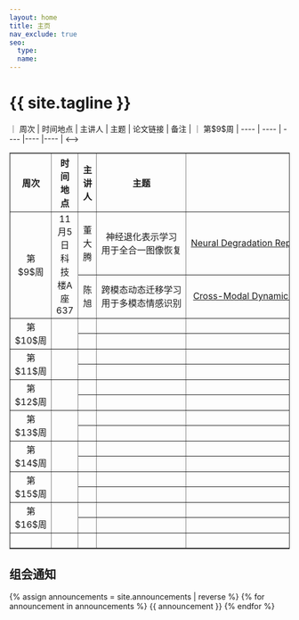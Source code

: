 ```yaml
---
layout: home
title: 主页
nav_exclude: true
seo:
  type: 
  name: 
---
```


# {{ site.tagline }}

<!-->｜ 周次  | 时间地点 |  主讲人  |  主题  |  论文链接  |  备注  |
｜ 第$9$周  | ----  | ----  | ----  |----  |----  |
<-->
<table border="1">
  <tr>
    <th style="text-align:center;">周次</th>
    <th>时间地点</th>
    <th>主讲人</th>
    <th>主题</th>
    <th>论文链接</th>
    <th>备注</th>
  </tr>
  <tr>
    <td style="text-align:center;" rowspan="2">第$9$周</td>
    <td style="text-align:center" rowspan="2">11月5日<br>科技楼A座637</td>
    <td style="text-align:center;">董大腾</td>
    <td style="text-align:center; white-space: nowrap">神经退化表示学习<br>用于全合一图像恢复</td>
    <td style="text-align:center; white-space: nowrap"><a href="https://ieeexplore.ieee.org/document/10680296" target= "_blank"> Neural Degradation Representation Learning for All-in-One Image Restoration </a></td>
    <td style="text-align:center;" rowspan="2"></td>
  </tr>
  <tr>
    <td style="text-align:center;">陈旭</td>
      <td style="text-align:center; white-space: nowrap">跨模态动态迁移学习<br>用于多模态情感识别</td>
    <td style="text-align:center; white-space: nowrap"><a href="https://ieeexplore.ieee.org/document/10409167" target= "_blank" >Cross-Modal Dynamic Transfer Learning for Multimodal Emotion Recognition</a></td>
  </tr>
   <tr>
    <td style="text-align:center;" rowspan="2">第$10$周</td>
    <td style="text-align:center" rowspan="2"></td>
    <td style="text-align:center;"></td>
    <td style="text-align:center; white-space: nowrap"></td>
    <td style="text-align:center;"></td>
    <td style="text-align:center;" rowspan="2"></td>
  </tr>
  <tr>
    <td style="text-align:center;"></td>
    <td style="text-align:center; white-space: nowrap"></td>
    <td style="text-align:center;"></td>
  </tr>
   <tr>
    <td style="text-align:center;" rowspan="2">第$11$周</td>
    <td style="text-align:center" rowspan="2"></td>
    <td style="text-align:center;"></td>
    <td style="text-align:center; white-space: nowrap"></td>
    <td style="text-align:center;"></td>
    <td style="text-align:center;" rowspan="2"></td>
  </tr>
  <tr>
    <td style="text-align:center;"></td>
    <td style="text-align:center; white-space: nowrap"></td>
    <td style="text-align:center;"></td>
  </tr>
   <tr>
    <td style="text-align:center;" rowspan="2">第$12$周</td>
    <td style="text-align:center" rowspan="2"></td>
    <td style="text-align:center;"></td>
    <td style="text-align:center; white-space: nowrap"></td>
    <td style="text-align:center;"></td>
    <td style="text-align:center;" rowspan="2"></td>
  </tr>
  <tr>
    <td style="text-align:center;"></td>
    <td style="text-align:center; white-space: nowrap"></td>
    <td style="text-align:center;"></td>
  </tr>
   <tr>
    <td style="text-align:center;" rowspan="2">第$13$周</td>
    <td style="text-align:center" rowspan="2"></td>
    <td style="text-align:center;"></td>
    <td style="text-align:center; white-space: nowrap"></td>
    <td style="text-align:center;"></td>
    <td style="text-align:center;" rowspan="2"></td>
  </tr>
  <tr>
    <td style="text-align:center;"></td>
    <td style="text-align:center; white-space: nowrap"></td>
    <td style="text-align:center;"></td>
  </tr>
   <tr>
    <td style="text-align:center;" rowspan="2">第$14$周</td>
    <td style="text-align:center" rowspan="2"></td>
    <td style="text-align:center;"></td>
    <td style="text-align:center; white-space: nowrap"></td>
    <td style="text-align:center;"></td>
    <td style="text-align:center;" rowspan="2"></td>
  </tr>
  <tr>
    <td style="text-align:center;"></td>
    <td style="text-align:center; white-space: nowrap"></td>
    <td style="text-align:center;"></td>
  </tr>
   <tr>
    <td style="text-align:center;" rowspan="2">第$15$周</td>
    <td style="text-align:center" rowspan="2"></td>
    <td style="text-align:center;"></td>
    <td style="text-align:center; white-space: nowrap"></td>
    <td style="text-align:center;"></td>
    <td style="text-align:center;" rowspan="2"></td>
  </tr>
  <tr>
    <td style="text-align:center;"></td>
    <td style="text-align:center; white-space: nowrap"></td>
    <td style="text-align:center;"></td>
  </tr>
   <tr>
    <td style="text-align:center;" rowspan="2">第$16$周</td>
    <td style="text-align:center" rowspan="2"></td>
    <td style="text-align:center;"></td>
    <td style="text-align:center; white-space: nowrap"></td>
    <td style="text-align:center;"></td>
    <td style="text-align:center;" rowspan="2"></td>
  </tr>
  <tr>
    <td style="text-align:center;"></td>
    <td style="text-align:center; white-space: nowrap"></td>
    <td style="text-align:center;"></td>
  </tr>

   <tr>
    <td style="text-align:center;" rowspan="2"></td>
    <td style="text-align:center;" rowspan="2"></td>
    <td style="text-align:center;" rowspan="2"></td>
    <td style="text-align:center;" rowspan="2"></td>
    <td style="text-align:center;" rowspan="2">&ensp;&ensp;&ensp;&ensp;&ensp;&ensp;&ensp;&ensp;&ensp;&ensp;&ensp;&ensp;&ensp;&ensp;&ensp;&ensp;&ensp;&ensp;&ensp;&ensp;&ensp;&ensp;&ensp;&ensp;&ensp;&ensp;&ensp;&ensp;&ensp;&ensp;&ensp;&ensp;&ensp;&ensp;&ensp;&ensp;&ensp;&ensp;&ensp;&ensp;&ensp;&ensp;&ensp;&ensp;&ensp;&ensp;&ensp;&ensp;&ensp;&ensp;&ensp;&ensp;&ensp;&ensp;&ensp;&ensp;&ensp;&ensp;&ensp;&ensp;&ensp;&ensp;&ensp;&ensp;&ensp;&ensp;</td>
    <td style="text-align:center;" rowspan="2"></td>
  </tr>
</table>



## 组会通知

{% assign announcements = site.announcements | reverse %}
{% for announcement in announcements %}
{{ announcement }}
{% endfor %}
